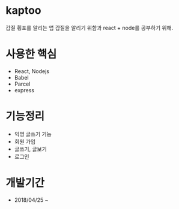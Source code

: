 # kaptoo
갑질 횡포를 알리는 앱
갑질을 알리기 위함과 react + node를 공부하기 위해.

# 사용한 핵심
- React, Nodejs
- Babel
- Parcel
- express

# 기능정리
- 익명 글쓰기 기능
- 회원 가입
- 글쓰기, 글보기
- 로그인

# 개발기간
- 2018/04/25 ~


